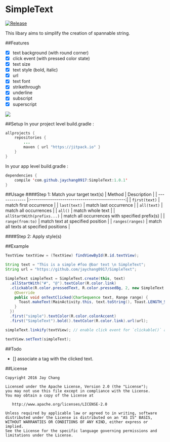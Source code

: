 # SimpleText

[![Release](https://jitpack.io/v/jaychang0917/SimpleText.svg)](https://jitpack.io/#jaychang0917/SimpleText)

This libary aims to simplify the creation of spannable string.

##Features
- [x] text background (with round corner)
- [x] click event (with pressed color state)
- [x] text size
- [x] text style (bold, italic)
- [x] url
- [x] text font
- [x] strikethrough
- [x] underline
- [x] subscript
- [x] superscript

![](https://github.com/jaychang0917/SimpleText/blob/master/SimpleText_320.gif)

##Setup
In your project level build.gradle :

```java
allprojects {
    repositories {
        ...
        maven { url "https://jitpack.io" }
    }
}
```

In your app level build.gradle :

```java
dependencies {
    compile 'com.github.jaychang0917:SimpleText:1.0.1'
}
```

##Usage
####Step 1: Match your target text(s)
| Method                     | Description                                     |
| -------------              |:-----------------------------------------------:|
| `first(text)`              | match first occurrence                          |
| `last(text)`               | match last occurrence                           |
| `all(text)`                | match all occurrences                           |
| `all()`                    | match whole text                                |
| `allStartWith(prefixs...)` | match all occurrences with specified prefix(s)  |
| `range(from:to)`           | match text at specified position                |
| `ranges(ranges)`           | match all texts at specified positions          |

####Step 2: Apply style(s)

##Example
```java
TextView textView = (TextView) findViewById(R.id.textView);

String text = "This is a simple #foo @bar text \n SimpleText";
String url = "https://github.com/jaychang0917/SimpleText";

SimpleText simpleText = SimpleText.create(this, text)
  .allStartWith("#", "@").textColor(R.color.link)
  .clickable(R.color.pressedText, R.color.pressedBg, 2, new SimpleText.OnTextClickListener() {
    @Override
    public void onTextClicked(CharSequence text, Range range) {
      Toast.makeText(MainActivity.this, text.toString(), Toast.LENGTH_SHORT).show();
    }
  })
  .first("simple").textColor(R.color.colorAccent)
  .first("SimpleText").bold().textColor(R.color.link).url(url);

simpleText.linkify(textView); // enable click event for `clickable()` and `url()`

textView.setText(simpleText);
```

##Todo
- [] associate a tag with the clicked text.

##License
```
Copyright 2016 Jay Chang

Licensed under the Apache License, Version 2.0 (the "License");
you may not use this file except in compliance with the License.
You may obtain a copy of the License at

   http://www.apache.org/licenses/LICENSE-2.0

Unless required by applicable law or agreed to in writing, software
distributed under the License is distributed on an "AS IS" BASIS,
WITHOUT WARRANTIES OR CONDITIONS OF ANY KIND, either express or implied.
See the License for the specific language governing permissions and
limitations under the License.
```
